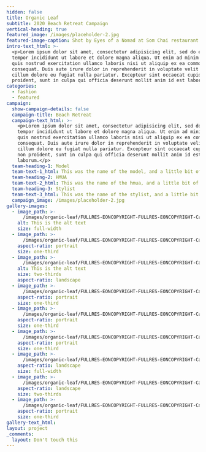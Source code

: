 ```yaml
---
hidden: false
title: Organic Leaf
subtitle: 2020 Beach Retreat Campaign
vertical-heading: true
featured_image: /images/placeholder-2.jpg
featured-image-caption: Shot by Eyes of a Nomad at Som Chai restaurant
intro-text_html: >-
  <p>Lorem ipsum dolor sit amet, consectetur adipisicing elit, sed do eiusmod
  tempor incididunt ut labore et dolore magna aliqua. Ut enim ad minim veniam,
  quis nostrud exercitation ullamco laboris nisi ut aliquip ex ea commodo
  consequat. Duis aute irure dolor in reprehenderit in voluptate velit esse
  cillum dolore eu fugiat nulla pariatur. Excepteur sint occaecat cupidatat non
  proident, sunt in culpa qui officia deserunt mollit anim id est laborum.</p>
categories:
  - fashion
  - featured
campaign:
  show-campaign-details: false
  campaign-title: Beach Retreat
  campaign-text_html: >-
    <p>Lorem ipsum dolor sit amet, consectetur adipisicing elit, sed do eiusmod
    tempor incididunt ut labore et dolore magna aliqua. Ut enim ad minim veniam,
    quis nostrud exercitation ullamco laboris nisi ut aliquip ex ea commodo
    consequat. Duis aute irure dolor in reprehenderit in voluptate velit esse
    cillum dolore eu fugiat nulla pariatur. Excepteur sint occaecat cupidatat
    non proident, sunt in culpa qui officia deserunt mollit anim id est
    laborum.</p>
  team-heading-1: Model
  team-text-1_html: This was the name of the model, and a little bit of a blurb about her.
  team-heading-2: HMUA
  team-text-2_html: This was the name of the hmua, and a little bit of a blurb about her.
  team-heading-3: Stylist
  team-text-3_html: This was the name of the stylist, and a little bit of a blurb about her.
  campaign_image: /images/placeholder-2.jpg
gallery-images:
  - image_path: >-
      /images/organic-leaf/FULLRES-EONCOPYRIGHT-FULLRES-EONCOPYRIGHT-Capture-One-Catalog0254.jpg
    alt: This is the alt text
    size: full-width
  - image_path: >-
      /images/organic-leaf/FULLRES-EONCOPYRIGHT-FULLRES-EONCOPYRIGHT-Capture-One-Catalog0190.jpg
    aspect-ratio: portrait
    size: one-third
  - image_path: >-
      /images/organic-leaf/FULLRES-EONCOPYRIGHT-FULLRES-EONCOPYRIGHT-Capture-One-Catalog0306.jpg
    alt: This is the alt text
    size: two-thirds
    aspect-ratio: landscape
  - image_path: >-
      /images/organic-leaf/FULLRES-EONCOPYRIGHT-FULLRES-EONCOPYRIGHT-Capture-One-Catalog0084.jpg
    aspect-ratio: portrait
    size: one-third
  - image_path: >-
      /images/organic-leaf/FULLRES-EONCOPYRIGHT-FULLRES-EONCOPYRIGHT-Capture-One-Catalog0119.jpg
    aspect-ratio: portrait
    size: one-third
  - image_path: >-
      /images/organic-leaf/FULLRES-EONCOPYRIGHT-FULLRES-EONCOPYRIGHT-Capture-One-Catalog0260.jpg
    aspect-ratio: portrait
    size: one-third
  - image_path: >-
      /images/organic-leaf/FULLRES-EONCOPYRIGHT-FULLRES-EONCOPYRIGHT-Capture-One-Catalog0274-2.jpg
    aspect-ratio: landscape
    size: full-width
  - image_path: >-
      /images/organic-leaf/FULLRES-EONCOPYRIGHT-FULLRES-EONCOPYRIGHT-Capture-One-Catalog0125-2.jpg
    aspect-ratio: landscape
    size: two-thirds
  - image_path: >-
      /images/organic-leaf/FULLRES-EONCOPYRIGHT-FULLRES-EONCOPYRIGHT-Capture-One-Catalog0235.jpg
    aspect-ratio: portrait
    size: one-third
gallery-text_html:
layout: project
_comments:
  layout: Don't touch this
---
```


